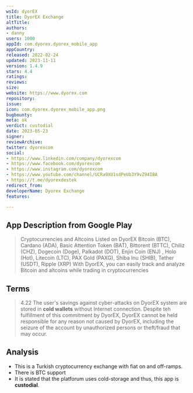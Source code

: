 ```yaml
---
wsId: dyorEX
title: DyorEX Exchange
altTitle: 
authors:
- danny
users: 1000
appId: com.dyorex.dyorex_mobile_app
appCountry: 
released: 2022-02-24
updated: 2023-11-11
version: 1.4.9
stars: 4.4
ratings: 
reviews: 
size: 
website: https://www.dyorex.com
repository: 
issue: 
icon: com.dyorex.dyorex_mobile_app.png
bugbounty: 
meta: ok
verdict: custodial
date: 2023-05-23
signer: 
reviewArchive: 
twitter: dyorexcom
social:
- https://www.linkedin.com/company/dyorexcom
- https://www.facebook.com/dyorexcom
- https://www.instagram.com/dyorexcom
- https://www.youtube.com/channel/UCRa9XU1sdPeUb3Y9vZ94IBA
- https://t.me/dyorexdestek
redirect_from: 
developerName: Dyorex Exchange
features: 

---
```


## App Description from Google Play 

> Cryptocurrencies and Altcoins Listed on DyorEX Bitcoin (BTC), Cardano (ADA), Basic Attention Token (BAT), Bittorent (BTTC), Chiliz (CHZ), Dogecoin (Doge), Palkadot (DOT), Enjin Coin (ENJ) , Holo (Hot), Litecoin (LTC), PAX Gold (PAXG), Shiba Inu (SHIB), Tether (USDT), Ripple (XRP)
With DyorEX, you can easily track and analyze Bitcoin and altcoins while trading in cryptocurrencies

## Terms 

> 4.22 The user's savings against cyber-attacks on DyorEX system are stored in **cold wallets** without Internet connection. Despite teh fulfillment of this commitment by DyorEX, DyorEX cannot be held responsible for any reason not caused by DyorEX, including the seizure of the account by unauthorized persons or theft/fraud that may occur.

## Analysis 

- This is a Turkish cryptocurrency exchange with fiat on and off-ramps. 
- There is BTC support
- It is stated that the platforum uses cold-storage and thus, this app is **custodial**.
